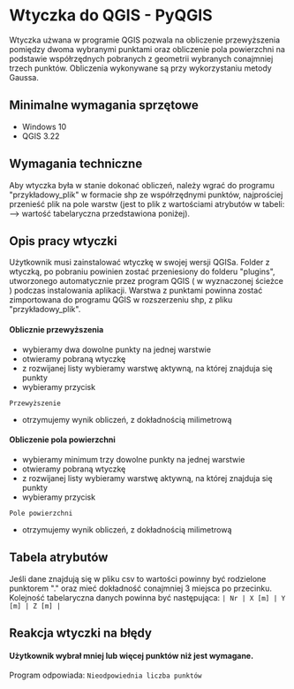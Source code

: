 # Wtyczka do QGIS - PyQGIS
Wtyczka użwana w programie QGIS pozwala na obliczenie przewyższenia pomiędzy dwoma wybranymi punktami oraz obliczenie pola powierzchni na podstawie współrzędnych pobranych z geometrii wybranych conajmniej trzech punktów. Obliczenia wykonywane są przy wykorzystaniu metody Gaussa.
## Minimalne wymagania sprzętowe 
- Windows 10
- QGIS 3.22
## Wymagania techniczne
Aby wtyczka była w stanie dokonać obliczeń, należy wgrać do programu "przykładowy_plik" w formacie shp ze współrzędnymi punktów, najprościej przenieść plik na pole warstw (jest to plik z wartościami atrybutów w tabeli: --> wartość tabelaryczna przedstawiona poniżej). 

## Opis pracy wtyczki
Użytkownik musi zainstalować wtyczkę w swojej wersji QGISa.
Folder z wtyczką, po pobraniu powinien zostać przeniesiony do folderu "plugins", utworzonego automatycznie przez program QGIS ( w wyznaczonej ścieżce ) podczas instalowania aplikacji.
Warstwa z punktami powinna zostać zimportowana do programu QGIS w rozszerzeniu shp, z pliku "przykładowy_plik".
#### Oblicznie przewyższenia
- wybieramy dwa dowolne punkty na jednej warstwie
- otwieramy pobraną wtyczkę
- z rozwijanej listy wybieramy warstwę aktywną, na której znajduja się punkty 
- wybieramy przycisk 
```
Przewyższenie
```
- otrzymujemy wynik obliczeń, z dokładnością milimetrową
#### Obliczenie pola powierzchni
- wybieramy minimum trzy dowolne punkty na jednej warstwie 
- otwieramy pobraną wtyczkę 
- z rozwijanej listy wybieramy warstwę aktywną, na której znajduja się punkty 
- wybieramy przycisk 
```
Pole powierzchni
```
- otrzymujemy wynik obliczeń, z dokładnością milimetrową
## Tabela atrybutów
Jeśli dane znajdują się w pliku csv to wartości powinny być rodzielone punktorem "." oraz mieć dokładność conajmniej 3 miejsca po przecinku. Kolejność tabelaryczna danych powinna być następująca: 
```| Nr | X [m] | Y [m] | Z [m] |```
## Reakcja wtyczki na błędy
#### Użytkownik wybrał mniej lub więcej punktów niż jest wymagane.
Program odpowiada: ```Nieodpowiednia liczba punktów```


